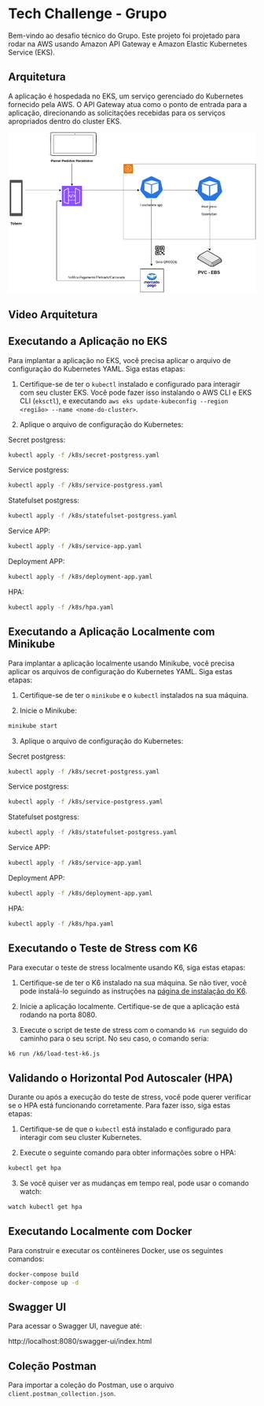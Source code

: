 # Tech Challenge - Grupo

Bem-vindo ao desafio técnico do Grupo. Este projeto foi projetado para rodar na AWS usando Amazon API Gateway e Amazon Elastic Kubernetes Service (EKS).

## Arquitetura

A aplicação é hospedada no EKS, um serviço gerenciado do Kubernetes fornecido pela AWS. O API Gateway atua como o ponto de entrada para a aplicação, direcionando as solicitações recebidas para os serviços apropriados dentro do cluster EKS.

![Arquitetura do Projeto](/img/arquitetura.drawio.png)

## Video Arquitetura


## Executando a Aplicação no EKS

Para implantar a aplicação no EKS, você precisa aplicar o arquivo de configuração do Kubernetes YAML. Siga estas etapas:

1. Certifique-se de ter o `kubectl` instalado e configurado para interagir com seu cluster EKS. Você pode fazer isso instalando o AWS CLI e EKS CLI (`eksctl`), e executando `aws eks update-kubeconfig --region <região> --name <nome-do-cluster>`.

2. Aplique o arquivo de configuração do Kubernetes:

Secret postgress:

```bash
kubectl apply -f /k8s/secret-postgress.yaml

```

Service postgress:

```bash
kubectl apply -f /k8s/service-postgress.yaml

```

Statefulset postgress:

```bash
kubectl apply -f /k8s/statefulset-postgress.yaml

```


Service APP:

```bash
kubectl apply -f /k8s/service-app.yaml

```

Deployment APP:

```bash
kubectl apply -f /k8s/deployment-app.yaml

```

HPA:

```bash
kubectl apply -f /k8s/hpa.yaml

```

## Executando a Aplicação Localmente com Minikube

Para implantar a aplicação localmente usando Minikube, você precisa aplicar os arquivos de configuração do Kubernetes YAML. Siga estas etapas:

1. Certifique-se de ter o `minikube` e o `kubectl` instalados na sua máquina.

2. Inicie o Minikube:

```bash
minikube start
```
3. Aplique o arquivo de configuração do Kubernetes:

Secret postgress:

```bash
kubectl apply -f /k8s/secret-postgress.yaml

```

Service postgress:

```bash
kubectl apply -f /k8s/service-postgress.yaml

```

Statefulset postgress:

```bash
kubectl apply -f /k8s/statefulset-postgress.yaml

```


Service APP:

```bash
kubectl apply -f /k8s/service-app.yaml

```

Deployment APP:

```bash
kubectl apply -f /k8s/deployment-app.yaml

```


HPA:

```bash
kubectl apply -f /k8s/hpa.yaml

```

## Executando o Teste de Stress com K6

Para executar o teste de stress localmente usando K6, siga estas etapas:

1. Certifique-se de ter o K6 instalado na sua máquina. Se não tiver, você pode instalá-lo seguindo as instruções na [página de instalação do K6](https://k6.io/docs/getting-started/installation/).

2. Inicie a aplicação localmente. Certifique-se de que a aplicação está rodando na porta 8080.

3. Execute o script de teste de stress com o comando `k6 run` seguido do caminho para o seu script. No seu caso, o comando seria:

```bash
k6 run /k6/load-test-k6.js
```
## Validando o Horizontal Pod Autoscaler (HPA)

Durante ou após a execução do teste de stress, você pode querer verificar se o HPA está funcionando corretamente. Para fazer isso, siga estas etapas:

1. Certifique-se de que o `kubectl` está instalado e configurado para interagir com seu cluster Kubernetes.

2. Execute o seguinte comando para obter informações sobre o HPA:

```bash
kubectl get hpa
```
3. Se você quiser ver as mudanças em tempo real, pode usar o comando watch:

```bash
watch kubectl get hpa
```


## Executando Localmente com Docker

Para construir e executar os contêineres Docker, use os seguintes comandos:

```bash
docker-compose build
docker-compose up -d
```
## Swagger UI

Para acessar o Swagger UI, navegue até:

http://localhost:8080/swagger-ui/index.html

## Coleção Postman

Para importar a coleção do Postman, use o arquivo `client.postman_collection.json`.



